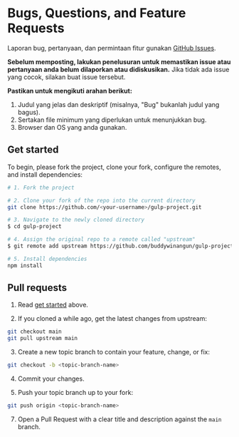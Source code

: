# Bugs, Questions, and Feature Requests

Laporan bug, pertanyaan, dan permintaan fitur gunakan [GitHub Issues](/issues).

**Sebelum memposting, lakukan penelusuran untuk memastikan issue atau pertanyaan anda belum dilaporkan atau didiskusikan.** Jika tidak ada issue yang cocok, silakan buat issue tersebut.

**Pastikan untuk mengikuti arahan berikut:**

1. Judul yang jelas dan deskriptif (misalnya, "Bug" bukanlah judul yang bagus).
2. Sertakan file minimum yang diperlukan untuk menunjukkan bug.
3. Browser dan OS yang anda gunakan.

## Get started

To begin, please fork the project, clone your fork, configure the remotes, and install dependencies:

```bash
# 1. Fork the project

# 2. Clone your fork of the repo into the current directory
git clone https://github.com/<your-username>/gulp-project.git

# 3. Navigate to the newly cloned directory
$ cd gulp-project

# 4. Assign the original repo to a remote called "upstream"
$ git remote add upstream https://github.com/buddywinangun/gulp-project.git

# 5. Install dependencies
npm install
```

## Pull requests

1. Read [get started](#get-started) above.

2. If you cloned a while ago, get the latest changes from upstream:
```bash
git checkout main
git pull upstream main
```

3. Create a new topic branch to contain your feature, change, or fix:
```bash
git checkout -b <topic-branch-name>
```

4. Commit your changes.

5. Push your topic branch up to your fork:
```bash
git push origin <topic-branch-name>
```

7. Open a Pull Request with a clear title and description against the `main` branch.
